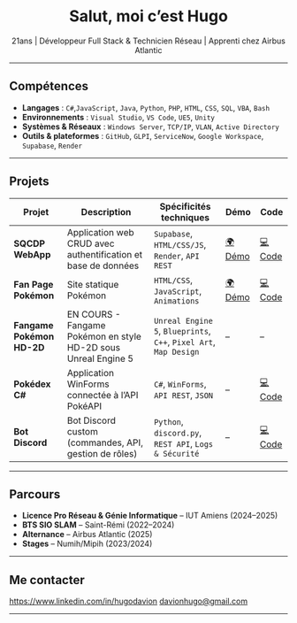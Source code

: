 <h1 align="center"> Salut, moi c’est Hugo</h1>

<p align="center">
 21ans | Développeur Full Stack & Technicien Réseau | Apprenti chez Airbus Atlantic
</p>

---

## Compétences

- **Langages** : `C#`,`JavaScript`, `Java`, `Python`, `PHP`, `HTML`, `CSS`, `SQL`, `VBA`, `Bash`
- **Environnements** : `Visual Studio`, `VS Code`, `UE5`, `Unity`
- **Systèmes & Réseaux** : `Windows Server`, `TCP/IP`, `VLAN`, `Active Directory`
- **Outils & plateformes** : `GitHub`, `GLPI`, `ServiceNow`, `Google Workspace`, `Supabase`, `Render`

---

## Projets

| Projet | Description | Spécificités techniques | Démo | Code |
|-------|-------------|------------------------|------|------|
| **SQCDP WebApp** | Application web CRUD avec authentification et base de données | `Supabase`, `HTML/CSS/JS`, `Render`, `API REST` | [🌍 Démo](https://hugodavion.github.io/sqcdp-webapp/) | [💻 Code](https://github.com/hugodavion/sqcdp-webapp) |
| **Fan Page Pokémon** | Site statique Pokémon | `HTML/CSS`, `JavaScript`, `Animations` | [🌍 Démo](https://hugodavion.github.io/pokerift/) | [💻 Code](https://github.com/hugodavion/pokerift) |
| **Fangame Pokémon HD-2D** | EN COURS - Fangame Pokémon en style HD-2D sous Unreal Engine 5 | `Unreal Engine 5`, `Blueprints`, `C++`, `Pixel Art`, `Map Design` | – | – |
| **Pokédex C#** | Application WinForms connectée à l’API PokéAPI | `C#`, `WinForms`, `API REST`, `JSON` | – | [💻 Code](https://github.com/hugodavion/pokedex) |
| **Bot Discord** | Bot Discord custom (commandes, API, gestion de rôles) | `Python`, `discord.py`, `REST API`, `Logs & Sécurité` | – | [💻 Code](https://github.com/hugodavion/schoolprojects) |



---

##  Parcours

- **Licence Pro Réseau & Génie Informatique** – IUT Amiens (2024–2025)  
- **BTS SIO SLAM** – Saint-Rémi (2022–2024)  
- **Alternance** – Airbus Atlantic (2025)  
- **Stages** – Numih/Mipih (2023/2024)

---

## Me contacter

https://www.linkedin.com/in/hugodavion
davionhugo@gmail.com

---
